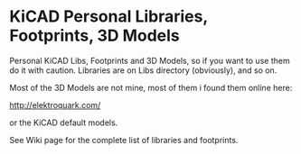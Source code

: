 # KiCAD Personal Libraries, Footprints, 3D Models

Personal KiCAD Libs, Footprints and 3D Models, so if you want to use them do it with caution.
Libraries are on Libs directory (obviously), and so on.

Most of the 3D Models are not mine, most of them i found them online here:

http://elektroquark.com/

or the KiCAD default models.

See Wiki page for the complete list of libraries and footprints.
